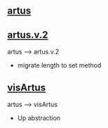 ## [artus](_Essentia_hoc/Collectio_Function_design_templates/Architectura_Principium/Arbor_Architecture/InjectProto/node_modules/artus/index.js)

## [artus.v.2](_Essentia_hoc/Collectio_Function_design_templates/Architectura_Principium/Arbor_Architecture/InjectProto/node_modules/artus.v.2/index.js)

artus --> artus.v.2 
- migrate length to set method

## [visArtus](_Essentia_hoc/Collectio_Function_design_templates/Architectura_Principium/Arbor_Architecture/InjectProto/node_modules/visArtus/index.js)

artus --> visArtus 
- Up abstraction 
